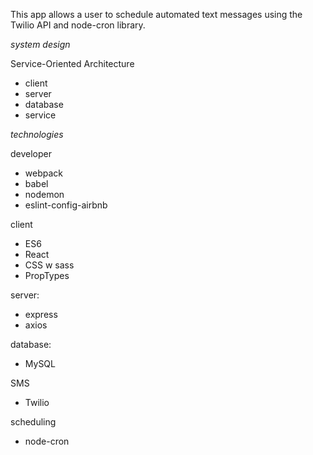 This app allows a user to schedule automated text messages using the Twilio API and node-cron library.


*system design*

Service-Oriented Architecture
- client
- server
- database
- service

*technologies*

developer
- webpack
- babel
- nodemon
- eslint-config-airbnb

client
- ES6
- React
- CSS w sass
- PropTypes

server:
- express
- axios

database:
- MySQL

SMS
- Twilio

scheduling
- node-cron

